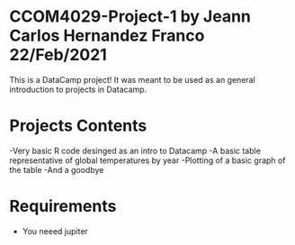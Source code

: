 # CCOM4029-Project-1 by Jeann Carlos Hernandez Franco 22/Feb/2021
This is a DataCamp project! It was meant to be used as an general introduction to projects in Datacamp.
# Projects Contents
-Very basic R code desinged as an intro to Datacamp
-A basic table representative of global temperatures by year
-Plotting of a basic graph of the table
-And a goodbye
# Requirements
- You neeed jupiter
